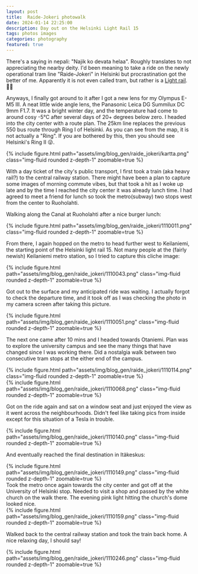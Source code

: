 ```yaml
---
layout: post
title:  Raide-Jokeri photowalk
date: 2024-01-14 22:25:00
description: Day out on the Helsinki Light Rail 15  
tags: photos images
categories: photography
featured: true
---
```


There's a saying in nepali: "Najik ko devata helaa". Roughly translates to not appreciating the nearby deity. 
I'd been meaning to take a ride on the newly operational tram line "Raide-Jokeri" in Helsinki but procrastination got the better of me.
Apparently it is not even called tram, but rather is a [Light rail](https://en.wikipedia.org/wiki/Light_rail). 🤷‍♂️ 

Anyways, I finally got around to it after I got a new lens for my Olympus E-M5 III. A neat little wide angle lens, the Panasonic Leica DG Summilux DC 9mm F1.7. 
It was a bright winter day, and the temperature had come to around cosy -5°C after several days of 20+ degrees below zero. I headed into the city center with a route plan. The 25km line replaces the previous 550 bus route through Ring I of Helsinki. As you can see from the map, it is not actually a "Ring". If you are bothered by this, then you should see Helsinki's Ring II 😜. 

<div class="row mt-3">
    <div class="col-sm mt-3 mt-md-0">
    </div>
    <div class="col-sm-7 mt-3 mt-md-0 justify-content-center">
        {% include figure.html path="assets/img/blog_gen/raide_jokeri/kartta.png" class="img-fluid rounded z-depth-1" zoomable=true %}
    </div>
    <div class="col-sm mt-3 mt-md-0">
    </div>
</div>

With a day ticket of the city's public transport, I first took a train (aka heavy rail?) to the central railway station. There might have been a plan to capture some images of morning commute vibes, but that took a hit as I woke up late and by the time I reached the city center it was already lunch time. I had agreed to meet a friend for lunch so took the metro(subway) two stops west from the center to Ruoholahti. 

Walking along the Canal at Ruoholahti after a nice burger lunch:
<div class="row mt-3">
    <div class="col-sm mt-3 mt-md-0">
    </div>
    <div class="col-sm-5 mt-3 mt-md-0">
        {% include figure.html path="assets/img/blog_gen/raide_jokeri/1110011.png" class="img-fluid rounded z-depth-1" zoomable=true %}
    </div>
    <div class="col-sm mt-3 mt-md-0">
    </div>
</div>

From there, I again hopped on the metro to head further west to Keilaniemi, the starting point of the Helsinki light rail 15. 
Not many people at the (fairly newish) Keilaniemi metro station, so I tried to capture this cliche image:
<div class="row mt-3">
    <div class="col-sm mt-3 mt-md-0">
    </div>
    <div class="col-sm-7 mt-3 mt-md-0">
        {% include figure.html path="assets/img/blog_gen/raide_jokeri/1110043.png" class="img-fluid rounded z-depth-1" zoomable=true %}
    </div>
    <div class="col-sm mt-3 mt-md-0">
    </div>
</div>

Got out to the surface and my anticipated ride was waiting. I actually forgot to check the departure time, and it took off as I was checking the photo in my camera screen after taking this picture. 
<div class="row mt-3">
    <div class="col-sm mt-3 mt-md-0">
    </div>
    <div class="col-sm-7 mt-3 mt-md-0">
        {% include figure.html path="assets/img/blog_gen/raide_jokeri/1110051.png" class="img-fluid rounded z-depth-1" zoomable=true %}
    </div>
    <div class="col-sm mt-3 mt-md-0">
    </div>
</div>

The next one came after 10 mins and I headed towards Otaniemi. Plan was to explore the university campus and see the many things that have changed since I was working there. Did a nostalgia walk between two consecutive tram stops at the either end of the campus. 

<div class="row mt-3">
    <div class="col-sm mt-3 mt-md-0">
        {% include figure.html path="assets/img/blog_gen/raide_jokeri/1110114.png" class="img-fluid rounded z-depth-1" zoomable=true %}
    </div>
    <div class="col-sm mt-3 mt-md-0">
        {% include figure.html path="assets/img/blog_gen/raide_jokeri/1110068.png" class="img-fluid rounded z-depth-1" zoomable=true %}
    </div>
</div>

Got on the ride again and sat on a window seat and just enjoyed the view as it went across the neighbourhoods. Didn't feel like taking pics from inside except for this situation of a Tesla in trouble. 
<div class="row mt-3">
    <div class="col-sm mt-3 mt-md-0">
    </div>
    <div class="col-sm-7 mt-3 mt-md-0">
        {% include figure.html path="assets/img/blog_gen/raide_jokeri/1110140.png" class="img-fluid rounded z-depth-1" zoomable=true %}
    </div>
    <div class="col-sm mt-3 mt-md-0">
    </div>
</div>

And eventually reached the final destination in Itäkeskus:
<div class="row mt-3">
    <div class="col-sm mt-3 mt-md-0">
    </div>
    <div class="col-sm-7 mt-3 mt-md-0">
        {% include figure.html path="assets/img/blog_gen/raide_jokeri/1110149.png" class="img-fluid rounded z-depth-1" zoomable=true %}
    </div>
    <div class="col-sm mt-3 mt-md-0">
    </div>
</div>
Took the metro once again towards the city center and got off at the University of Helsinki stop. Needed to visit a shop and passed by the white church on the walk there. The evening pink light hitting the church's dome looked nice.
<div class="row mt-3">
    <div class="col-sm mt-3 mt-md-0">
    </div>
    <div class="col-sm-7 mt-3 mt-md-0">
        {% include figure.html path="assets/img/blog_gen/raide_jokeri/1110159.png" class="img-fluid rounded z-depth-1" zoomable=true %}
    </div>
    <div class="col-sm mt-3 mt-md-0">
    </div>
</div>

Walked back to the central railway station and took the train back home. A nice relaxing day, I should say! 
<div class="row mt-3">
    <div class="col-sm mt-3 mt-md-0">
    </div>
    <div class="col-sm-5 mt-3 mt-md-0">
        {% include figure.html path="assets/img/blog_gen/raide_jokeri/1110246.png" class="img-fluid rounded z-depth-1" zoomable=true %}
    </div>
    <div class="col-sm mt-3 mt-md-0">
    </div>
</div>

